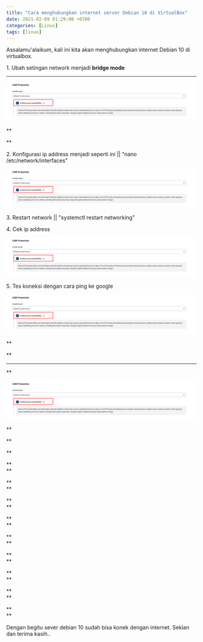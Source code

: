 ```yaml
---
title: "Cara menghubungkan internet server Debian 10 di VirtualBox"
date: 2021-02-09 01:29:00 +0700
categories: [Linux]
tags: [linux]
---
```


Assalamu'alaikum, kali ini kita akan menghubungkan internet Debian 10 di virtualbox.

  

1\. Ubah setingan network menjadi **bridge mode**

****

**[![](/assets/img/posts/image.png)](/assets/img/posts/)**

**  
  
**

2\. Konfigurasi ip address menjadi seperti ini || "nano /etc/network/interfaces"  

[![](/assets/img/posts/image.png)](/assets/img/posts/)

  
  

3\. Restart network || "systemctl restart networking"

4\. Cek ip address

[![](/assets/img/posts/image.png)](/assets/img/posts/)

  
  

5\. Tes koneksi dengan cara ping ke google

[![](/assets/img/posts/image.png)](/assets/img/posts/)

  
  

  

**  
  
**

****

**

[![](/assets/img/posts/image.png)](/assets/img/posts/)

  
  
**

**  
  
**

**  
**

**  
**

**  
**

**  
**

**  
**

**  
**

**  
**

**  
**

**  
**

Dengan begitu sever debian 10 sudah bisa konek dengan internet. Sekian dan terima kasih..